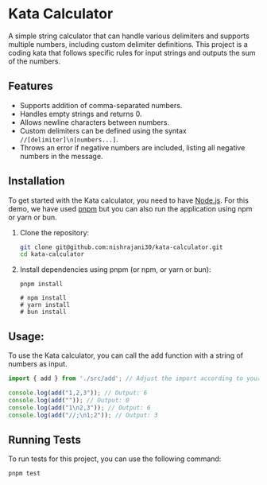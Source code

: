 # Kata Calculator

A simple string calculator that can handle various delimiters and supports multiple numbers, including custom delimiter definitions. This project is a coding kata that follows specific rules for input strings and outputs the sum of the numbers.

## Features

- Supports addition of comma-separated numbers.
- Handles empty strings and returns 0.
- Allows newline characters between numbers.
- Custom delimiters can be defined using the syntax `//[delimiter]\n[numbers...]`.
- Throws an error if negative numbers are included, listing all negative numbers in the message.

## Installation

To get started with the Kata calculator, you need to have [Node.js](https://nodejs.org/).
For this demo, we have used [pnpm](https://pnpm.io/) but you can also run the application using npm or yarn or bun.

1. Clone the repository:
   ```bash
   git clone git@github.com:nishrajani30/kata-calculator.git
   cd kata-calculator
    ```

2. Install dependencies using pnpm (or npm, or yarn or bun):

    ```
    pnpm install
    
    # npm install
    # yarn install
    # bun install
    ```


## Usage:

To use the Kata calculator, you can call the add function with a string of numbers as input.

```javascript
import { add } from './src/add'; // Adjust the import according to your file structure

console.log(add("1,2,3")); // Output: 6
console.log(add("")); // Output: 0
console.log(add("1\n2,3")); // Output: 6
console.log(add("//;\n1;2")); // Output: 3
```

## Running Tests

To run tests for this project, you can use the following command:

```shell
pnpm test
```
